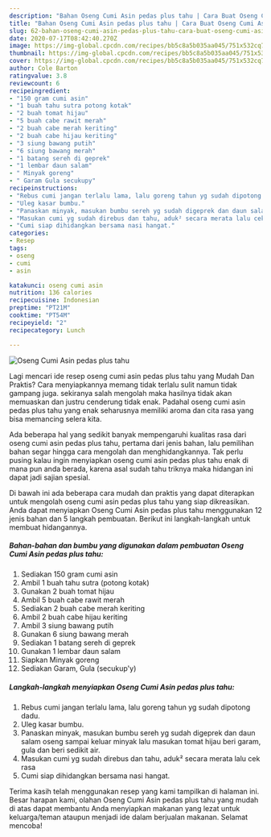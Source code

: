 ```yaml
---
description: "Bahan Oseng Cumi Asin pedas plus tahu | Cara Buat Oseng Cumi Asin pedas plus tahu Yang Sedap"
title: "Bahan Oseng Cumi Asin pedas plus tahu | Cara Buat Oseng Cumi Asin pedas plus tahu Yang Sedap"
slug: 62-bahan-oseng-cumi-asin-pedas-plus-tahu-cara-buat-oseng-cumi-asin-pedas-plus-tahu-yang-sedap
date: 2020-07-17T08:42:40.270Z
image: https://img-global.cpcdn.com/recipes/bb5c8a5b035aa045/751x532cq70/oseng-cumi-asin-pedas-plus-tahu-foto-resep-utama.jpg
thumbnail: https://img-global.cpcdn.com/recipes/bb5c8a5b035aa045/751x532cq70/oseng-cumi-asin-pedas-plus-tahu-foto-resep-utama.jpg
cover: https://img-global.cpcdn.com/recipes/bb5c8a5b035aa045/751x532cq70/oseng-cumi-asin-pedas-plus-tahu-foto-resep-utama.jpg
author: Cole Barton
ratingvalue: 3.8
reviewcount: 6
recipeingredient:
- "150 gram cumi asin"
- "1 buah tahu sutra potong kotak"
- "2 buah tomat hijau"
- "5 buah cabe rawit merah"
- "2 buah cabe merah keriting"
- "2 buah cabe hijau keriting"
- "3 siung bawang putih"
- "6 siung bawang merah"
- "1 batang sereh di geprek"
- "1 lembar daun salam"
- " Minyak goreng"
- " Garam Gula secukupy"
recipeinstructions:
- "Rebus cumi jangan terlalu lama, lalu goreng tahun yg sudah dipotong dadu."
- "Uleg kasar bumbu."
- "Panaskan minyak, masukan bumbu sereh yg sudah digeprek dan daun salam oseng sampai keluar minyak lalu masukan tomat hijau beri garam, gula dan beri sedikit air."
- "Masukan cumi yg sudah direbus dan tahu, aduk² secara merata lalu cek rasa"
- "Cumi siap dihidangkan bersama nasi hangat."
categories:
- Resep
tags:
- oseng
- cumi
- asin

katakunci: oseng cumi asin 
nutrition: 136 calories
recipecuisine: Indonesian
preptime: "PT21M"
cooktime: "PT54M"
recipeyield: "2"
recipecategory: Lunch

---
```



![Oseng Cumi Asin pedas plus tahu](https://img-global.cpcdn.com/recipes/bb5c8a5b035aa045/751x532cq70/oseng-cumi-asin-pedas-plus-tahu-foto-resep-utama.jpg)

Lagi mencari ide resep oseng cumi asin pedas plus tahu yang Mudah Dan Praktis? Cara menyiapkannya memang tidak terlalu sulit namun tidak gampang juga. sekiranya salah mengolah maka hasilnya tidak akan memuaskan dan justru cenderung tidak enak. Padahal oseng cumi asin pedas plus tahu yang enak seharusnya memiliki aroma dan cita rasa yang bisa memancing selera kita.



Ada beberapa hal yang sedikit banyak mempengaruhi kualitas rasa dari oseng cumi asin pedas plus tahu, pertama dari jenis bahan, lalu pemilihan bahan segar hingga cara mengolah dan menghidangkannya. Tak perlu pusing kalau ingin menyiapkan oseng cumi asin pedas plus tahu enak di mana pun anda berada, karena asal sudah tahu triknya maka hidangan ini dapat jadi sajian spesial.


Di bawah ini ada beberapa cara mudah dan praktis yang dapat diterapkan untuk mengolah oseng cumi asin pedas plus tahu yang siap dikreasikan. Anda dapat menyiapkan Oseng Cumi Asin pedas plus tahu menggunakan 12 jenis bahan dan 5 langkah pembuatan. Berikut ini langkah-langkah untuk membuat hidangannya.

<!--inarticleads1-->

##### Bahan-bahan dan bumbu yang digunakan dalam pembuatan Oseng Cumi Asin pedas plus tahu:

1. Sediakan 150 gram cumi asin
1. Ambil 1 buah tahu sutra (potong kotak)
1. Gunakan 2 buah tomat hijau
1. Ambil 5 buah cabe rawit merah
1. Sediakan 2 buah cabe merah keriting
1. Ambil 2 buah cabe hijau keriting
1. Ambil 3 siung bawang putih
1. Gunakan 6 siung bawang merah
1. Sediakan 1 batang sereh di geprek
1. Gunakan 1 lembar daun salam
1. Siapkan  Minyak goreng
1. Sediakan  Garam, Gula (secukup&#39;y)




<!--inarticleads2-->

##### Langkah-langkah menyiapkan Oseng Cumi Asin pedas plus tahu:

1. Rebus cumi jangan terlalu lama, lalu goreng tahun yg sudah dipotong dadu.
1. Uleg kasar bumbu.
1. Panaskan minyak, masukan bumbu sereh yg sudah digeprek dan daun salam oseng sampai keluar minyak lalu masukan tomat hijau beri garam, gula dan beri sedikit air.
1. Masukan cumi yg sudah direbus dan tahu, aduk² secara merata lalu cek rasa
1. Cumi siap dihidangkan bersama nasi hangat.




Terima kasih telah menggunakan resep yang kami tampilkan di halaman ini. Besar harapan kami, olahan Oseng Cumi Asin pedas plus tahu yang mudah di atas dapat membantu Anda menyiapkan makanan yang lezat untuk keluarga/teman ataupun menjadi ide dalam berjualan makanan. Selamat mencoba!
